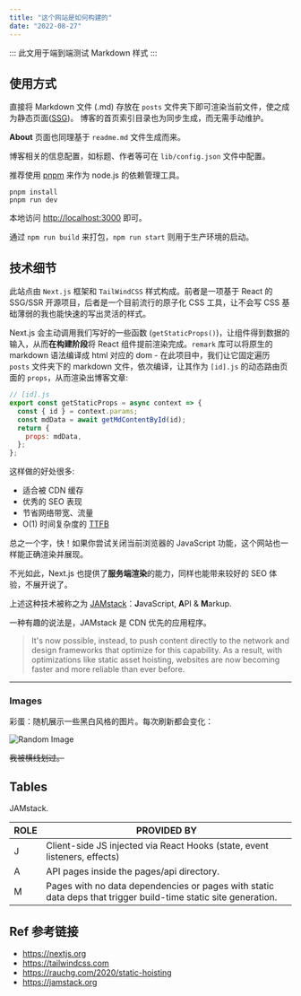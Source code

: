 ```yaml
---
title: "这个网站是如何构建的"
date: "2022-08-27"
---
```


:::
此文用于端到端测试 Markdown 样式
:::

## 使用方式

直接将 Markdown 文件 (.md) 存放在 `posts` 文件夹下即可渲染当前文件，使之成为静态页面([SSG](/blog/ssg-ssr))。
博客的首页索引目录也为同步生成，而无需手动维护。

**About** 页面也同理基于 `readme.md` 文件生成而来。

博客相关的信息配置，如标题、作者等可在 `lib/config.json` 文件中配置。

推荐使用 [pnpm](https://pnpm.io/zh/) 来作为 node.js 的依赖管理工具。

```shell
pnpm install
pnpm run dev
```

本地访问 <http://localhost:3000> 即可。

通过 `npm run build` 来打包，`npm run start` 则用于生产环境的启动。

## 技术细节

此站点由 `Next.js` 框架和 `TailWindCSS` 样式构成。前者是一项基于 React 的 SSG/SSR 开源项目，后者是一个目前流行的原子化 CSS 工具，让不会写 CSS 基础薄弱的我也能快速的写出灵活的样式。

Next.js 会主动调用我们写好的一些函数 (`getStaticProps()`)，让组件得到数据的输入，从而**在构建阶段**将 React 组件提前渲染完成。`remark` 库可以将原生的 markdown 语法编译成 html 对应的 dom - 在此项目中，我们让它固定遍历 `posts` 文件夹下的 markdown 文件，依次编译，让其作为 `[id].js` 的动态路由页面的 `props`，从而渲染出博客文章:

```JavaScript
// [id].js
export const getStaticProps = async context => {
  const { id } = context.params;
  const mdData = await getMdContentById(id);
  return {
    props: mdData,
  };
};
```

这样做的好处很多:

- 适合被 CDN 缓存
- 优秀的 SEO 表现
- 节省网络带宽、流量
- O(1) 时间复杂度的 [TTFB](https://en.wikipedia.org/wiki/Time_to_first_byte)

总之一个字，快！如果你尝试关闭当前浏览器的 JavaScript 功能，这个网站也一样能正确渲染并展现。

不光如此，Next.js 也提供了**服务端渲染**的能力，同样也能带来较好的 SEO 体验，不展开说了。

上述这种技术被称之为 [JAMstack](#tables)：**J**avaScript, **A**PI & **M**arkup.

一种有趣的说法是，JAMstack 是 CDN 优先的应用程序。

> It's now possible, instead, to push content directly to the network and design frameworks that optimize for this capability. As a result, with optimizations like static asset hoisting, websites are now becoming faster and more reliable than ever before.

---

### Images

彩蛋：随机展示一些黑白风格的图片。每次刷新都会变化：

![Random Image](https://picsum.photos/900/600?grayscale)

~~我被横线划过。~~

## Tables

JAMstack.

| ROLE | PROVIDED BY                                                                                                    |
| ---- | -------------------------------------------------------------------------------------------------------------- |
| J    | Client-side JS injected via React Hooks (state, event listeners, effects)                                      |
| A    | API pages inside the pages/api directory.                                                                      |
| M    | Pages with no data dependencies or pages with static data deps that trigger build-time static site generation. |

## Ref 参考链接

- <https://nextjs.org>
- <https://tailwindcss.com>
- <https://rauchg.com/2020/static-hoisting>
- <https://jamstack.org>

